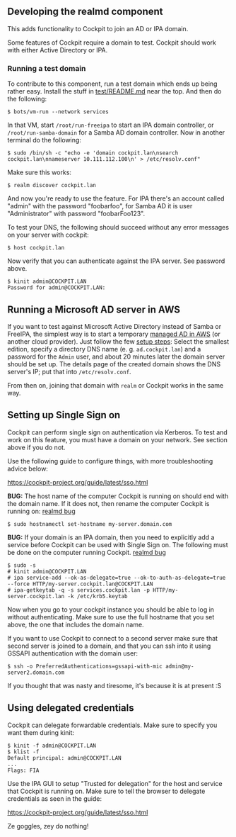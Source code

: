 Developing the realmd component
-------------------------------

This adds functionality to Cockpit to join an AD or IPA domain.

Some features of Cockpit require a domain to test. Cockpit should work
with either Active Directory or IPA.

### Running a test domain

To contribute to this component, run a test domain which ends
up being rather easy. Install the stuff in [test/README.md](../../test/README.md)
near the top. And then do the following:

    $ bots/vm-run --network services

In that VM, start `/root/run-freeipa` to start an IPA domain controller, or
`/root/run-samba-domain` for a Samba AD domain controller. Now in
another terminal do the following:

    $ sudo /bin/sh -c "echo -e 'domain cockpit.lan\nsearch cockpit.lan\nnameserver 10.111.112.100\n' > /etc/resolv.conf"

Make sure this works:

    $ realm discover cockpit.lan

And now you're ready to use the feature. For IPA there's an account called
"admin" with the password "foobarfoo", for Samba AD it is user "Administrator"
with password "foobarFoo123".

To test your DNS, the following should succeed without any error messages
on your server with cockpit:

    $ host cockpit.lan

Now verify that you can authenticate against the IPA server. See password
above.

    $ kinit admin@COCKPIT.LAN
    Password for admin@COCKPIT.LAN:

## Running a Microsoft AD server in AWS

If you want to test against Microsoft Active Directory instead of Samba or FreeIPA, the
simplest way is to start a temporary
[managed AD in AWS](https://docs.aws.amazon.com/directoryservice/latest/admin-guide/directory_microsoft_ad.html)
(or another cloud provider). Just follow the few
[setup steps](https://docs.aws.amazon.com/directoryservice/latest/admin-guide/ms_ad_getting_started.html#ms_ad_getting_started_create_directory):
Select the smallest edition, specify a directory DNS name (e. g. `ad.cockpit.lan`) and a password for the `Admin` user,
and about 20 minutes later the domain server should be set up. The details page
of the created domain shows the DNS server's IP; put that into `/etc/resolv.conf`.

From then on, joining that domain with `realm` or Cockpit works in the same way.

## Setting up Single Sign on

Cockpit can perform single sign on authentication via Kerberos. To test and
work on this feature, you must have a domain on your network. See section
above if you do not.

Use the following guide to configure things, with more troubleshooting advice
below:

https://cockpit-project.org/guide/latest/sso.html

**BUG:** The host name of the computer Cockpit is running on should end with
the domain name. If it does not, then rename the computer Cockpit is running on:
[realmd bug](https://bugzilla.redhat.com/show_bug.cgi?id=1144343)

    $ sudo hostnamectl set-hostname my-server.domain.com

**BUG:** If your domain is an IPA domain, then you need to explicitly add a service
before Cockpit can be used with Single Sign on. The following must be done on
the computer running Cockpit.
[realmd bug](https://bugzilla.redhat.com/show_bug.cgi?id=1144292)

    $ sudo -s
    # kinit admin@COCKPIT.LAN
    # ipa service-add --ok-as-delegate=true --ok-to-auth-as-delegate=true --force HTTP/my-server.cockpit.lan@COCKPIT.LAN
    # ipa-getkeytab -q -s services.cockpit.lan -p HTTP/my-server.cockpit.lan -k /etc/krb5.keytab

Now when you go to your cockpit instance you should be able to log in without
authenticating. Make sure to use the full hostname that you set above, the one
that includes the domain name.

If you want to use Cockpit to connect to a second server make sure that second
server is joined to a domain, and that you can ssh into it using GSSAPI authentication
with the domain user:

    $ ssh -o PreferredAuthentications=gssapi-with-mic admin@my-server2.domain.com

If you thought that was nasty and tiresome, it's because it is at present :S

## Using delegated credentials

Cockpit can delegate forwardable credentials. Make sure to specify you want them
during kinit:

    $ kinit -f admin@COCKPIT.LAN
    $ klist -f
    Default principal: admin@COCKPIT.LAN
    ...
	Flags: FIA

Use the IPA GUI to setup "Trusted for delegation" for the host and service that
Cockpit is running on. Make sure to tell the browser to delegate credentials
as seen in the guide:

https://cockpit-project.org/guide/latest/sso.html

Ze goggles, zey do nothing!

